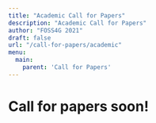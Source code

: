 ```yaml
---
title: "Academic Call for Papers"
description: "Academic Call for Papers"
author: "FOSS4G 2021"
draft: false
url: "/call-for-papers/academic"
menu:
  main:
    parent: 'Call for Papers'
---
```


# Call for papers soon!
